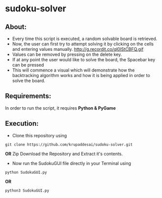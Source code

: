 # sudoku-solver

## About:

-	Every time this script is executed, a random solvable board is retrieved.
-	Now, the user can first try to attempt solving it by clicking on the cells and entering values manually.
http://g.recordit.co/ql0lStCBFQ.gif
-	Values can be removed by pressing on the delete key.
-	If at any point the user would like to solve the board, the Spacebar key can be pressed
-	This will commence a visual which will demonstrate how the backtracking algorithm works and how it is being applied in order to solve the board.

## Requirements:
In order to run the script, it requires **Python & PyGame**

## Execution:
-	Clone this repository using
```
git clone https://github.com/krupaddesai/sudoku-solver.git
```
**OR**
Zip Download the Repository and Extract it's contents.
-	Now run the SudokuGUI file directly in your Terminal using
```
python SudokuGUI.py
```
**OR**
```
python3 SudokuGUI.py
